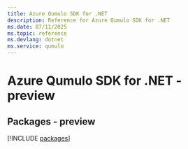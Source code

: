 ```yaml
---
title: Azure Qumulo SDK for .NET
description: Reference for Azure Qumulo SDK for .NET
ms.date: 07/11/2025
ms.topic: reference
ms.devlang: dotnet
ms.service: qumulo
---
```

# Azure Qumulo SDK for .NET - preview
## Packages - preview
[!INCLUDE [packages](qumulo-index.md)]